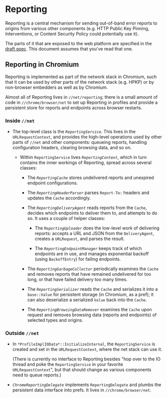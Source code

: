 # Reporting

Reporting is a central mechanism for sending out-of-band error reports
to origins from various other components (e.g. HTTP Public Key Pinning,
Interventions, or Content Security Policy could potentially use it).

The parts of it that are exposed to the web platform are specified in
the [draft spec](http://wicg.github.io/reporting/). This document
assumes that you've read that one.

## Reporting in Chromium

Reporting is implemented as part of the network stack in Chromium, such
that it can be used by other parts of the network stack (e.g. HPKP) or
by non-browser embedders as well as by Chromium.

Almost all of Reporting lives in `//net/reporting`; there is a small
amount of code in `//chrome/browser/net` to set up Reporting in
profiles and provide a persistent store for reports and endpoints
across browser restarts.

### Inside `//net`

* The top-level class is the *`ReportingService`*. This lives in the
  `URLRequestContext`, and provides the high-level operations used by
  other parts of `//net` and other components: queueing reports,
  handling configuration headers, clearing browsing data, and so on.

  * Within `ReportingService` lives *`ReportingContext`*, which in turn
    contains the inner workings of Reporting, spread across several
    classes:

    * The *`ReportingCache`* stores undelivered reports and unexpired
      endpoint configurations.

    * The *`ReportingHeaderParser`* parses `Report-To:` headers and
      updates the `Cache` accordingly.

    * The *`ReportingDeliveryAgent`* reads reports from the `Cache`,
      decides which endpoints to deliver them to, and attempts to
      do so. It uses a couple of helper classes:

      * The *`ReportingUploader`* does the low-level work of delivering
        reports: accepts a URL and JSON from the `DeliveryAgent`,
        creates a `URLRequest`, and parses the result.

      * The *`ReportingEndpointManager`* keeps track of which endpoints
        are in use, and manages exponential backoff (using
        `BackoffEntry`) for failing endpoints.

    * The *`ReportingGarbageCollector`* periodically examines the
      `Cache` and removes reports that have remained undelivered for too
      long, or that have failed delivery too many times.

    * The *`ReportingSerializer`* reads the `Cache` and serializes it
      into a `base::Value` for persistent storage (in Chromium, as a
      pref); it can also deserialize a serialized `Value` back into the
      `Cache`.

    * The *`ReportingBrowsingDataRemover`* examines the `Cache` upon
      request and removes browsing data (reports and endpoints) of
      selected types and origins.

### Outside `//net`

* In `*ProfileImplIOData*::InitializeInternal`, the `ReportingService`
  is created and set in the `URLRequestContext`, where the net stack
  can use it.

  (There is currently no interface to Reporting besides "hop over to
  the IO thread and poke the `ReportingService` in your favorite
  `URLRequestContext`", but that should change as various components
  need to queue reports.)

* *`ChromeReportingDelegate`* implements `ReportingDelegate` and plumbs
  the persistent data interface into prefs. It lives in
  `//chrome/browser/net`.
